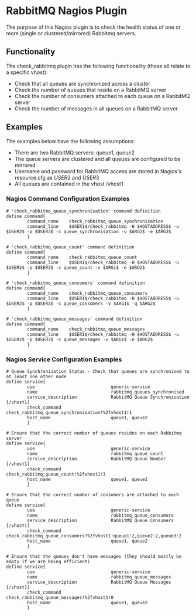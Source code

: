 # RabbitMQ Nagios Plugin

The purpose of this Nagios plugin is to check the health status of one or more (single or clustered/mirrored) Rabbitmq servers.

## Functionality

The check_rabbitmq plugin has the following functionality (these all relate to a specific vhost):

- Check that all queues are synchronized across a cluster
- Check the number of queues that reside on a RabbitMQ server
- Check the number of consumers attached to each queue on a RabbitMQ server
- Check the number of messages in all queues on a RabbitMQ server


## Examples
The examples below have the following assumptions:

- There are two RabbitMQ servers: queue1, queue2
- The queue servers are clustered and all queues are configured to be mirrored
- Username and password for RabbitMQ access are stored in Nagios's resource.cfg as $USER2$ and $USER3$
- All queues are contained in the vhost /vhost1


### Nagios Command Configuration Examples

```text
# 'check_rabbitmq_queue_synchronisation' command definition
define command{
        command_name    check_rabbitmq_queue_synchronisation
        command_line    $USER1$/check_rabbitmq -H $HOSTADDRESS$ -u $USER2$ -p $USER3$ -c queue_synchronisation -v $ARG1$ -e $ARG2$
        }

# 'check_rabbitmq_queue_count' command definition
define command{
        command_name    check_rabbitmq_queue_count
        command_line    $USER1$/check_rabbitmq -H $HOSTADDRESS$ -u $USER2$ -p $USER3$ -c queue_count -v $ARG1$ -e $ARG2$
        }

# 'check_rabbitmq_queue_consumers' command definition
define command{
        command_name    check_rabbitmq_queue_consumers
        command_line    $USER1$/check_rabbitmq -H $HOSTADDRESS$ -u $USER2$ -p $USER3$ -c queue_consumers -v $ARG1$ -q $ARG2$
        }

# 'check_rabbitmq_queue_messages' command definition
define command{
        command_name    check_rabbitmq_queue_messages
        command_line    $USER1$/check_rabbitmq -H $HOSTADDRESS$ -u $USER2$ -p $USER3$ -c queue_messages -v $ARG1$ -e $ARG2$
        }
```


### Nagios Service Configuration Examples

```text
# Queue Synchronization Status - Check that queues are synchronised to at least one other node
define service{
        use                             generic-service
        name                            rabbitmq_queues_synchronised
        service_description             RabbitMQ Queue Synchronisation [/vhost1]
        check_command                   check_rabbitmq_queue_synchronisation!%2fvhost1!1
        host_name                       queue1, queue2
        }

# Ensure that the correct number of queues resides on each Rabbitmq server
define service{
        use                             generic-service
        name                            rabbitmq_queue_count
        service_description             RabbitMQ Queue Number [/vhost1]
        check_command                   check_rabbitmq_queue_count!%2fvhost1!3
        host_name                       queue1, queue2
        }

# Ensure that the correct number of consumers are attached to each queue
define service{
        use                             generic-service
        name                            rabbitmq_queue_consumers
        service_description             RabbitMQ Queue Consumers [/vhost1]
        check_command                   check_rabbitmq_queue_consumers!%2fvhost1!queue1:2,queue2:2,queue3:2
        host_name                       queue1, queue2
        }

# Ensure that the queues don't have messages (they should mostly be empty if we are being efficient)
define service{
        use                             generic-service
        name                            rabbitmq_queue_messages
        service_description             RabbitMQ Queue Messages [/vhost1]
        check_command                   check_rabbitmq_queue_messages!%2fvhost1!0
        host_name                       queue1, queue2
        }
```